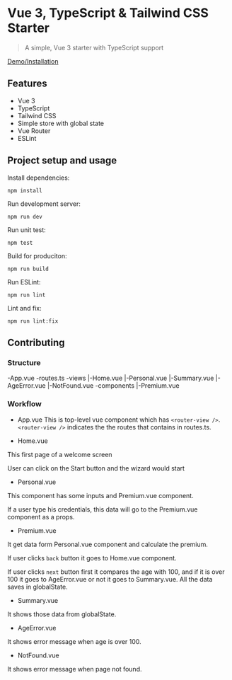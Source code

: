 # Vue 3, TypeScript & Tailwind CSS Starter

> A simple, Vue 3 starter with TypeScript support

[Demo/Installation](https://vue3-typescript-tailwind-starter.vercel.app/)

## Features

- Vue 3
- TypeScript
- Tailwind CSS
- Simple store with global state
- Vue Router
- ESLint

## Project setup and usage

Install dependencies:

```
npm install
```

Run development server:

```
npm run dev
```

Run unit test:

```
npm test
```

Build for produciton:

```
npm run build
```

Run ESLint:

```
npm run lint
```

Lint and fix:

```
npm run lint:fix
```

## Contributing

### Structure

-App.vue
-routes.ts
-views
|-Home.vue
|-Personal.vue
|-Summary.vue
|-AgeError.vue
|-NotFound.vue
-components
|-Premium.vue

### Workflow

- App.vue
  This is top-level vue component which has `<router-view />`. `<router-view />` indicates the the routes that contains in routes.ts.

- Home.vue

This first page of a welcome screen

User can click on the Start button and the wizard would start

- Personal.vue

This component has some inputs and Premium.vue component.

If a user type his credentials, this data will go to the Premium.vue component as a props.

- Premium.vue

It get data form Personal.vue component and calculate the premium.

If user clicks `back` button it goes to Home.vue component.

If user clicks `next` button first it compares the age with 100, and if it is over 100 it goes to AgeError.vue or not it goes to Summary.vue. All the data saves in globalState.

- Summary.vue

It shows those data from globalState.

- AgeError.vue

It shows error message when age is over 100.

- NotFound.vue

It shows error message when page not found.
